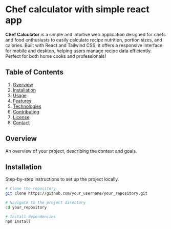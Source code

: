 # Chef calculator with simple react app

**Chef Calculator** is a simple and intuitive web application designed for chefs and food enthusiasts to easily calculate recipe nutrition, portion sizes, and calories. Built with React and Tailwind CSS, it offers a responsive interface for mobile and desktop, helping users manage recipe data efficiently. Perfect for both home cooks and professionals!

## Table of Contents

1. [Overview](#overview)
2. [Installation](#installation)
3. [Usage](#usage)
4. [Features](#features)
5. [Technologies](#technologies)
6. [Contributing](#contributing)
7. [License](#license)
8. [Contact](#contact)

## Overview

An overview of your project, describing the context and goals.

## Installation

Step-by-step instructions to set up the project locally.

```bash
# Clone the repository
git clone https://github.com/your_username/your_repository.git

# Navigate to the project directory
cd your_repository

# Install dependencies
npm install
